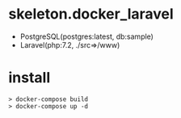 # skeleton.docker_laravel
- PostgreSQL(postgres:latest, db:sample)
- Laravel(php:7.2, ./src=>/www)

# install
```
> docker-compose build
> docker-compose up -d
```
